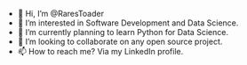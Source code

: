 - 👋 Hi, I’m @RaresToader
- 👀 I’m interested in Software Development and Data Science.
- 🌱 I’m currently planning to learn Python for Data Science.
- 💞️ I’m looking to collaborate on any open source project.
- 📫 How to reach me? Via my LinkedIn profile.

<!---
RaresToader/RaresToader is a ✨ special ✨ repository because its `README.md` (this file) appears on your GitHub profile.
You can click the Preview link to take a look at your changes.
--->
